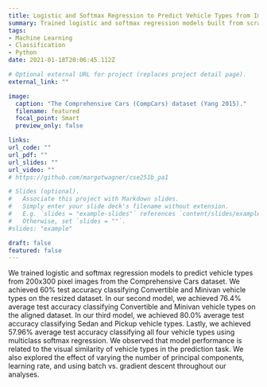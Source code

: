 ```yaml
---
title: Logistic and Softmax Regression to Predict Vehicle Types from Images
summary: Trained logistic and softmax regression models built from scratch to predict vehicle types from 200x300 pixel images from the Comprehensive Cars dataset.
tags:
- Machine Learning
- Classification
- Python
date: 2021-01-18T20:06:45.112Z

# Optional external URL for project (replaces project detail page).
external_link: ""

image:
  caption: "The Comprehensive Cars (CompCars) dataset (Yang 2015)."
  filename: featured
  focal_point: Smart
  preview_only: false

links:
url_code: ""
url_pdf: ""
url_slides: ""
url_video: ""
# https://github.com/margotwagner/cse251b_pa1

# Slides (optional).
#   Associate this project with Markdown slides.
#   Simply enter your slide deck's filename without extension.
#   E.g. `slides = "example-slides"` references `content/slides/example-slides.md`.
#   Otherwise, set `slides = ""`.
#slides: "example"

draft: false
featured: false
---
```


We trained logistic and softmax regression models to predict vehicle types from 200x300 pixel images from the Comprehensive Cars dataset. We achieved 60\% test accuracy classifying Convertible and Minivan vehicle types on the resized dataset. In our second model, we achieved 76.4\% average test accuracy classifying Convertible and Minivan vehicle types on the aligned dataset. In our third model, we achieved 80.0\% average test accuracy classifying Sedan and Pickup vehicle types. Lastly, we achieved 57.96\% average test accuracy classifying all four vehicle types using multiclass softmax regression. We observed that model performance is related to the visual similarity of vehicle types in the prediction task. We also explored the effect of varying the number of principal components, learning rate, and using batch vs. gradient descent throughout our analyses.